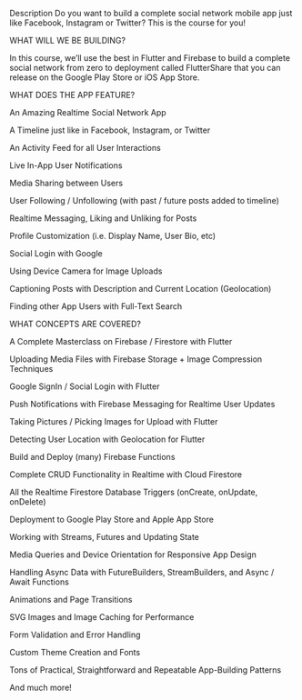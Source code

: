 Description
Do you want to build a complete social network mobile app just like Facebook, Instagram or Twitter? This is the course for you!

WHAT WILL WE BE BUILDING?

In this course, we’ll use the best in Flutter and Firebase to build a complete social network from zero to deployment called FlutterShare that you can release on the Google Play Store or iOS App Store.

WHAT DOES THE APP FEATURE?

An Amazing Realtime Social Network App

A Timeline just like in Facebook, Instagram, or Twitter

An Activity Feed for all User Interactions

Live In-App User Notifications

Media Sharing between Users ​

User Following / Unfollowing (with past / future posts added to timeline)

Realtime Messaging, Liking and Unliking for Posts

Profile Customization (i.e. Display Name, User Bio, etc)

Social Login with Google

Using Device Camera for Image Uploads

Captioning Posts with Description and Current Location (Geolocation)

Finding other App Users with Full-Text Search

WHAT CONCEPTS ARE COVERED?

A Complete Masterclass on Firebase / Firestore with Flutter ​

Uploading Media Files with Firebase Storage + Image Compression Techniques ​

Google SignIn / Social Login with Flutter ​

Push Notifications with Firebase Messaging for Realtime User Updates ​

Taking Pictures / Picking Images for Upload with Flutter ​

Detecting User Location with Geolocation for Flutter ​

Build and Deploy (many) Firebase Functions ​

Complete CRUD Functionality in Realtime with Cloud Firestore ​

All the Realtime Firestore Database Triggers (onCreate, onUpdate, onDelete) ​

Deployment to Google Play Store and Apple App Store

Working with Streams, Futures and Updating State ​

Media Queries and Device Orientation for Responsive App Design ​

Handling Async Data with FutureBuilders, StreamBuilders, and Async / Await Functions

Animations and Page Transitions ​

SVG Images and Image Caching for Performance ​

Form Validation and Error Handling ​

Custom Theme Creation and Fonts ​

Tons of Practical, Straightforward and Repeatable App-Building Patterns ​

And much more!​
